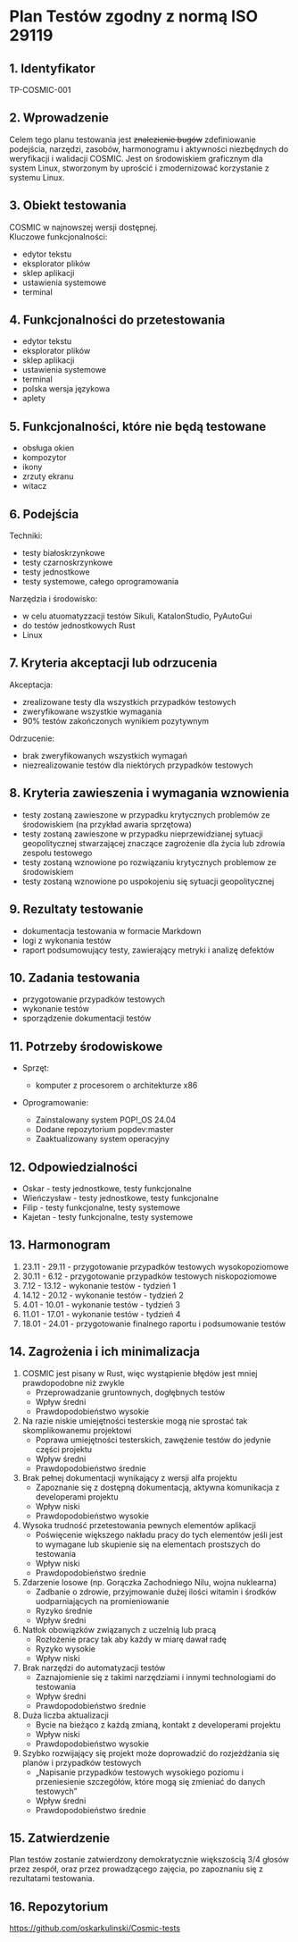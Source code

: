 # Plan Testów zgodny z normą ISO 29119

## 1. Identyfikator

TP-COSMIC-001

## 2. Wprowadzenie 
Celem tego planu testowania jest ~~znalezienie bugów~~ zdefiniowanie podejścia, 
narzędzi, zasobów, harmonogramu i aktywności niezbędnych do weryfikacji
i walidacji COSMIC. Jest on środowiskiem graficznym dla system Linux, 
stworzonym by uprościć i zmodernizować korzystanie z systemu Linux.

## 3. Obiekt testowania   
COSMIC w najnowszej wersji dostępnej.   
Kluczowe funkcjonalności:   
- edytor tekstu
- eksplorator plików
- sklep aplikacji
- ustawienia systemowe
- terminal

## 4. Funkcjonalności do przetestowania
- edytor tekstu
- eksplorator plików
- sklep aplikacji
- ustawienia systemowe
- terminal
- polska wersja językowa
- aplety

## 5. Funkcjonalności, które nie będą testowane
- obsługa okien
- kompozytor
- ikony
- zrzuty ekranu
- witacz

## 6. Podejścia
Techniki:   
- testy białoskrzynkowe
- testy czarnoskrzynkowe
- testy jednostkowe
- testy systemowe, całego oprogramowania   

Narzędzia i środowisko:
- w celu atuomatyzzacji testów Sikuli, KatalonStudio, PyAutoGui
- do testów jednostkowych Rust
- Linux

## 7. Kryteria akceptacji lub odrzucenia
Akceptacja:
- zrealizowane testy dla wszystkich przypadków testowych
- zweryfikowane wszystkie wymagania
- 90% testów zakończonych wynikiem pozytywnym

Odrzucenie:
- brak zweryfikowanych wszystkich wymagań
- niezrealizowanie testów dla niektórych przypadków testowych


## 8. Kryteria zawieszenia i wymagania wznowienia
- testy zostaną zawieszone w przypadku krytycznych problemów ze środowiskiem (na przykład awaria sprzętowa)
- testy zostaną zawieszone w przypadku nieprzewidzianej sytuacji geopolitycznej stwarzającej znaczące zagrożenie dla życia lub zdrowia 
zespołu testowego
- testy zostaną wznowione po rozwiązaniu krytycznych problemow ze środowiskiem
- testy zostaną wznowione po uspokojeniu się sytuacji geopolitycznej 

## 9. Rezultaty testowanie
- dokumentacja testowania w formacie Markdown
- logi z wykonania testów 
- raport podsumowujący testy, zawierający metryki i analizę defektów


## 10. Zadania testowania
- przygotowanie przypadków testowych
- wykonanie testów
- sporządzenie dokumentacji testów

## 11. Potrzeby środowiskowe
- Sprzęt:
    - komputer z procesorem o architekturze x86

- Oprogramowanie:
    - Zainstalowany system POP!_OS 24.04
    - Dodane repozytorium popdev:master
    - Zaaktualizowany system operacyjny

## 12. Odpowiedzialności
- Oskar - testy jednostkowe, testy funkcjonalne
- Wieńczysław - testy jednostkowe, testy funkcjonalne
- Filip - testy funkcjonalne, testy systemowe
- Kajetan - testy funkcjonalne, testy systemowe

## 13. Harmonogram
1. 23.11 - 29.11 - przygotowanie przypadków testowych wysokopoziomowe
2. 30.11 - 6.12 - przygotowanie przypadków testowych niskopoziomowe
3. 7.12 - 13.12 - wykonanie testów - tydzień 1
4. 14.12 - 20.12 - wykonanie testów - tydzień 2
5. 4.01 - 10.01 - wykonanie testów - tydzień 3
6. 11.01 - 17.01 - wykonanie testów - tydzień 4
7. 18.01 - 24.01 - przygotowanie finalnego raportu
 i podsumowanie testów

 ## 14. Zagrożenia i ich minimalizacja
 1. COSMIC jest pisany w Rust, więc wystąpienie błędów jest mniej prawdopodobne niż zwykle
    - Przeprowadzanie gruntownych, dogłębnych testów 
    - Wpływ średni
    - Prawdopodobieństwo wysokie 
 2. Na razie niskie umiejętności testerskie mogą nie sprostać tak skomplikowanemu projektowi
    - Poprawa umiejętności testerskich, zawężenie testów do jedynie części projektu
    - Wpływ średni
    - Prawdopodobieństwo średnie
 3. Brak pełnej dokumentacji wynikający z wersji alfa projektu
    - Zapoznanie się z dostępną dokumentacją, aktywna komunikacja z developerami projektu
    - Wpływ niski
    - Prawdopodobieństwo wysokie
 4. Wysoka trudność przetestowania pewnych elementów aplikacji
    - Poświęcenie większego nakładu pracy do tych elementów jeśli jest to wymagane lub skupienie się na elementach prostszych do testowania
    - Wpływ niski
    - Prawdopodobieństwo średnie
 5. Zdarzenie losowe (np. Gorączka Zachodniego Nilu, wojna nuklearna)
    - Zadbanie o zdrowie, przyjmowanie dużej ilości witamin i środków uodparniających na promieniowanie
    - Ryzyko średnie
    - Wpływ średni
 6. Natłok obowiązków związanych z uczelnią lub pracą
    - Rozłożenie pracy tak aby każdy w miarę dawał radę
    - Ryzyko wysokie
    - Wpływ niski
 7. Brak narzędzi do automatyzacji testów
    - Zaznajomienie się z takimi narzędziami i innymi technologiami do testowania
    - Wpływ średni
    - Prawdopodobieństwo średnie
 8. Duża liczba aktualizacji
    - Bycie na bieżąco z każdą zmianą, kontakt z developerami projektu
    - Wpływ niski
    - Prawdopodobieństwo wysokie
 9. Szybko rozwijający się projekt może doprowadzić do rozjeżdżania się planów i przypadków testowych
    - „Napisanie przypadków testowych wysokiego poziomu i przeniesienie szczegółów, które mogą się zmieniać do danych testowych”
    - Wpływ średni
    - Prawdopodobieństwo średnie

## 15. Zatwierdzenie
 Plan testów zostanie zatwierdzony demokratycznie większością 3/4 głosów przez zespół, oraz przez prowadzącego zajęcia, po zapoznaniu się z rezultatami testowania.

## 16. Repozytorium 
https://github.com/oskarkulinski/Cosmic-tests